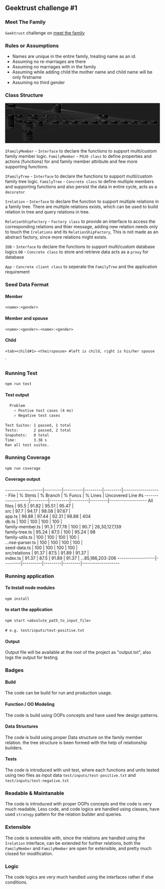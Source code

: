 ## Geektrust challenge #1 
### Meet The Family

`Geektrust` challenge on [meet the family](https://www.geektrust.in/coding-problem/backend/family)

### Rules or Assumptions
* Names are unique in the entire family, treating name as an id.
* Assuming no re-marriages are there
* Assuming no marriages with in the family
* Assuming while adding child the mother name and child name will be only firstname
* Assuming no third gender


### Class Structure

![class_diagram.png](https://github.com/sureshvarman/Geektrust-family-tree/blob/master/class_diagram.png?raw=true)

`IFamilyMember` - `Interface` to declare the functions to support multi/custom family member logic.
`FamilyMember` - `POJO class` to define properties and actions (functions) for and family member attribute and few more supporting functions.

`IFamilyTree` - `Interface` to declare the functions to support multi/custom family tree logic.
`FamilyTree` - `Concrete class` to define multiple members and supporting functions and also persist the data in entire cycle, acts as a `decorator`

`Irelation` - `Interface` to declare the function to support multiple relations in a family tree. There are multiple relations exists, which can be used to build relation in tree and query relations in tree.

`RelationShipFactory` - `Factory class` to provide an interface to access the corresponding relations and thier message, adding new relation needs only to touch the `Irelations` and its `RelationShipFactory`, This is not made as an abstract factory, since more relations might exists.

`IDB` - `Interface` to declare the functions to support multi/custom database logics
`DB` - `Concrete class` to store and retrieve data acts as a `proxy` for database 

`App` - `Concrete client class` to seperate the `FamilyTree` and the application requirement


### Seed Data Format

#### Member
```
<name>:<gender>
```

#### Member and spouse
```
<name>:<gender>-<name>:<gender>
```

#### Child
```
<tab><child#1>-<theirspouse> #left is child, right is his/her spouse
```
`

### Running Test
```
npm run test
```

#### Test output
```
  Problem
    ✓ Postive test cases (4 ms)
    ✓ Negative test cases

Test Suites: 1 passed, 1 total
Tests:       2 passed, 2 total
Snapshots:   0 total
Time:        3.38 s
Ran all test suites.
```       

### Running Coverage
```
npm run coverage
```

#### Coverage output
-------------------|---------|----------|---------|---------|-------------------
File               | % Stmts | % Branch | % Funcs | % Lines | Uncovered Line #s 
-------------------|---------|----------|---------|---------|-------------------
All files          |    95.5 |    91.82 |   95.51 |   95.47 |                   
 src               |    97.7 |    94.17 |   98.08 |   97.67 |                   
  app.ts           |   98.88 |    97.44 |   92.31 |   98.88 | 404               
  db.ts            |     100 |      100 |     100 |     100 |                   
  family-member.ts |    91.3 |    77.78 |     100 |    90.7 | 26,30,127,139     
  family-tree.ts   |   95.24 |     87.5 |     100 |   95.24 | 98                
  family-utils.ts  |     100 |      100 |     100 |     100 |                   
  ...nse-parser.ts |     100 |      100 |     100 |     100 |                   
  seed-data.ts     |     100 |      100 |     100 |     100 |                   
 src/relations     |   91.37 |     87.5 |   91.89 |   91.37 |                   
  index.ts         |   91.37 |     87.5 |   91.89 |   91.37 | ...85,186,203-206 
-------------------|---------|----------|---------|---------|-------------------


### Running application

#### To Install node modules
```
npm install
```

#### to start the application
```
npm start <absolute_path_to_input_file> 

# e.g. test/inputs/test-positive.txt
```

#### Output

Output file will be available at the root of the project as "output.txt", also logs the output for testing


### Badges

#### Build
The code can be build for run and production usage.

#### Function / OO Modeling
The code is build using OOPs concepts and have used few design patterns.

#### Data Structures
The code is build using proper Data structure on the family member relation. the tree structure is been formed with the help of relationship builders.

#### Tests
The code is introduced with unit test, where each functions and units tested using two files as input data `test/inputs/test-positive.txt` and `test/inputs/test-negative.txt`

### Readable & Maintanable
The code is introduced with proper OOPs concepts and the code is very much readable, Less code, and code logics are handled using classes, have used `strategy` pattern for the relation builder and queries.

### Extensible
The code is extensible with, since the relations are handled using the `Irelation` interface, can be extended for further relations, both the `FamilyMember` and `FamilyMember` are open for extensible, and pretty much closed for modification.

### Logic
The code logics are very much handled using the interfaces rather if else conditions.
